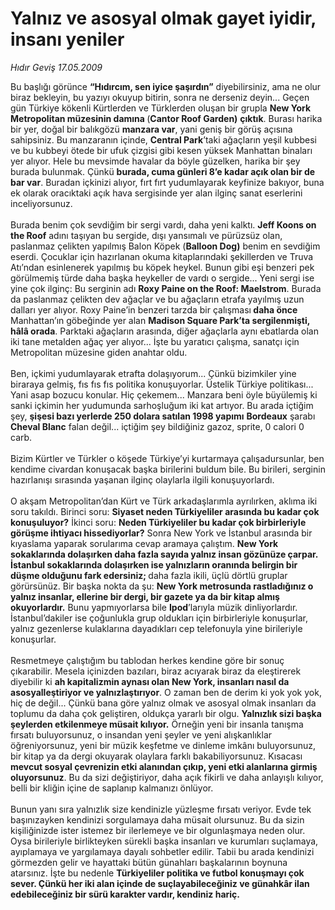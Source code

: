 # Yalnız ve asosyal olmak gayet iyidir, insanı yeniler

*Hıdır Geviş 17.05.2009*

<div class="taraf_structure_2col_1zq">
<div class="margen_n">



 <p>Bu başlığı görünce <b>“Hıdırcım, sen iyice şaşırdın”</b> diyebilirsiniz, ama ne olur biraz bekleyin, bu yazıyı okuyup bitirin, sonra ne derseniz deyin... Geçen gün Türkiye kökenli Kürtlerden ve Türklerden oluşan bir grupla <b>New York Metropolitan müzesinin damına </b>(<b>Cantor Roof Garden)</b> <b>çıktık</b>. Burası harika bir yer, doğal bir balıkgözü <b>manzara var</b>, yani geniş bir görüş açısına sahipsiniz. Bu manzaranın içinde, <b>Central Park</b>’taki ağaçların yeşil kubbesi ve bu kubbeyi ötede bir ufuk çizgisi gibi kesen yüksek Manhattan binaları yer alıyor. Hele bu mevsimde havalar da böyle güzelken, harika bir şey burada bulunmak. Çünkü <b>burada, cuma günleri 8’e kadar açık olan bir de bar var</b>. Buradan içkinizi alıyor, fırt fırt yudumlayarak keyfinize bakıyor, buna ek olarak oracıktaki açık hava sergisinde yer alan ilginç sanat eserlerini inceliyorsunuz. <br/><br/>Burada benim çok sevdiğim bir sergi vardı, daha yeni kalktı. <b>Jeff Koons on the Roof</b> adını taşıyan bu sergide, dışı yansımalı ve pürüzsüz olan, paslanmaz çelikten yapılmış Balon Köpek (<b>Balloon Dog)</b> benim en sevdiğim eserdi. Çocuklar için hazırlanan okuma kitaplarındaki şekillerden ve Truva Atı’ndan esinlenerek yapılmış bu köpek heykel. Bunun gibi eşi benzeri pek görülmemiş türde daha başka heykeller de vardı o sergide... Yeni sergi ise yine çok ilginç: Bu serginin adı <b>Roxy Paine on the Roof: Maelstrom</b>. Burada da paslanmaz çelikten dev ağaçlar ve bu ağaçların etrafa yayılmış uzun dalları yer alıyor. Roxy Paine’in benzeri tarzda bir çalışması<b> daha önce </b>Manhattan’ın göbeğinde yer alan <b>Madison Square Park’ta sergilenmişti, hâlâ orada</b>. Parktaki ağaçların arasında, diğer ağaçlarla aynı ebatlarda olan iki tane metalden ağaç yer alıyor... İşte bu yaratıcı çalışma, sanatçı için Metropolitan müzesine giden anahtar oldu. <br/><br/>Ben, içkimi yudumlayarak etrafta dolaşıyorum... Çünkü bizimkiler yine biraraya gelmiş, fıs fıs fıs politika konuşuyorlar. Üstelik Türkiye politikası... Yani asap bozucu konular. Hiç çekemem... Manzara beni öyle büyülemiş ki sanki içkimin her yudumunda sarhoşluğum iki kat artıyor. Bu arada içtiğim şey, <b>şişesi bazı yerlerde 250 dolara satılan 1998 yapımı</b> <b>Bordeaux</b> şarabı <b>Cheval Blanc</b> falan değil... içtiğim şey bildiğiniz gazoz, sprite, 0 calori 0 carb. <br/><br/>Bizim Kürtler ve Türkler o köşede Türkiye’yi kurtarmaya çalışadursunlar, ben kendime civardan konuşacak başka birilerini buldum bile. Bu birileri, serginin hazırlanışı sırasında yaşanan ilginç olaylarla ilgili konuşuyorlardı. <br/><br/>O akşam Metropolitan’dan Kürt ve Türk arkadaşlarımla ayrılırken, aklıma iki soru takıldı. Birinci soru: <b>Siyaset neden Türkiyeliler arasında bu kadar çok konuşuluyor?</b> İkinci soru: <b>Neden Türkiyeliler bu kadar çok birbirleriyle görüşme ihtiyacı hissediyorlar?</b> Sonra New York ve İstanbul arasında bir kıyaslama yaparak sorularıma cevap aramaya çalıştım. <b>New York sokaklarında dolaşırken daha fazla sayıda yalnız insan gözünüze çarpar. İstanbul sokaklarında dolaşırken ise yalnızların oranında belirgin bir düşme olduğunu fark edersiniz; </b>daha fazla ikili, üçlü dörtlü gruplar görürsünüz. Bir başka nokta da şu: <b>New York metrosunda rastladığınız o yalnız insanlar, ellerine bir dergi, bir gazete ya da bir kitap almış okuyorlardır.</b> Bunu yapmıyorlarsa bile <b>Ipod</b>’larıyla müzik dinliyorlardır. İstanbul’dakiler ise çoğunlukla grup oldukları için birbirleriyle konuşurlar, yalnız gezenlerse kulaklarına dayadıkları cep telefonuyla yine birileriyle konuşurlar. <br/><br/>Resmetmeye çalıştığım bu tablodan herkes kendine göre bir sonuç çıkarabilir. Mesela içinizden bazıları, biraz acıyarak biraz da eleştirerek diyebilir ki <b>ah kapitalizmin aynası olan New York, insanları nasıl da asosyalleştiriyor ve yalnızlaştırıyor</b>. O zaman ben de derim ki yok yok yok, hiç de değil... Çünkü bana göre yalnız olmak ve asosyal olmak insanları da toplumu da daha çok geliştiren, oldukça yararlı bir olgu. <b>Yalnızlık sizi başka şeylerden etkilenmeye müsait kılıyor.</b> Örneğin yeni bir insanla tanışma fırsatı buluyorsunuz, o insandan yeni şeyler ve yeni alışkanlıklar öğreniyorsunuz, yeni bir müzik keşfetme ve dinleme imkânı buluyorsunuz, bir kitap ya da dergi okuyarak olaylara farklı bakabiliyorsunuz. Kısacası <b>mevcut sosyal çevrenizin etki alanından çıkıp, yeni etki alanlarına girmiş oluyorsunuz</b>. Bu da sizi değiştiriyor, daha açık fikirli ve daha anlayışlı kılıyor, belli bir kliğin içine de saplanıp kalmanızı önlüyor. <br/><br/>Bunun yanı sıra yalnızlık size kendinizle yüzleşme fırsatı veriyor. Evde tek başınızayken kendinizi sorgulamaya daha müsait olursunuz. Bu da sizin kişiliğinizde ister istemez bir ilerlemeye ve bir olgunlaşmaya neden olur. Oysa birileriyle birlikteyken sürekli başka insanları ve kurumları suçlamaya, ayıplamaya ve yargılamaya dayalı sohbetler edilir. Tabii bu arada kendinizi görmezden gelir ve hayattaki bütün günahları başkalarının boynuna atarsınız. İşte bu nedenle <b>Türkiyeliler politika ve futbol konuşmayı çok sever. Çünkü her iki alan içinde de suçlayabileceğiniz ve günahkâr ilan edebileceğiniz bir sürü karakter vardır, kendiniz hariç.</b></p>
<br/>
<br/>
<br/>



<br/>


<div id="taraf_not">
</div>

</div>


</div>
